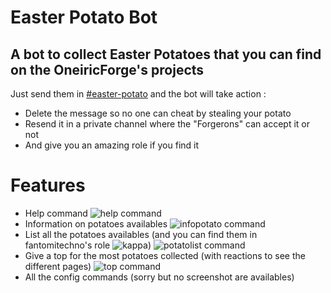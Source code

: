 # Easter Potato Bot
## A bot to collect Easter Potatoes that you can find on the OneiricForge's projects

Just send them in [#easter-potato](https://discord.com/channels/701176979583401994/754451096033820712) and the bot will take action : 
- Delete the message so no one can cheat by stealing your potato
- Resend it in a private channel where the "Forgerons" can accept it or not
- And give you an amazing role if you find it

# Features

- Help command
![help command](https://i.imgur.com/ufC1zKQ.png)
- Information on potatoes availables
![infopotato command](https://i.imgur.com/0iRfczl.png)
- List all the potatoes availables (and you can find them in fantomitechno's role ![kappa](https://cdn.discordapp.com/emojis/820717744906829855.png?size=20))
![potatolist command](https://i.imgur.com/yCb8mU9.png)
- Give a top for the most potatoes collected (with reactions to see the different pages)
![top command](https://i.imgur.com/60otsjk.png)
- All the config commands (sorry but no screenshot are availables)